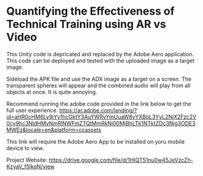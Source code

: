 # Quantifying the Effectiveness of Technical Training using AR vs Video

This Unity code is depricated and replaced by the Adobe Aero application.
This code can be deployed and tested with the uploaded image as a target image.

Sideload the APK file and use the ADX image as a target on a screen.
The transparent spheres will appear and the combined audio will play from all objects at once.
It is quite annoying.

Recommend running the adobe code provided in the link below to get the full user experience.
https://ar.adobe.com/landing/?id=aHR0cHM6Ly9jYy1hcGktY3AuYWRvYmUuaW8vYXBpL3YyL2NjX2Fzc2V0cy9hc3NldHMvNmRlNWFmZTQtMmRkNi00MjBhLTk1NTktZDc3Njg3ODE3MWEz&locale=en&platform=ccassets

This link will require the Adobe Aero App to be installed on yoru mobile device to view.


Project Website: https://drive.google.com/file/d/1HIQT51nu0w45JeVzcZh-KzyaV_f5lkqN/view

